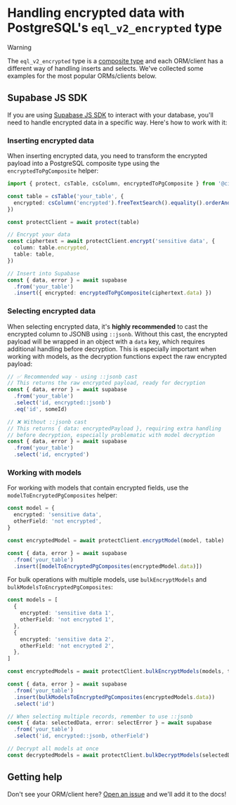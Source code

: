 # Handling encrypted data with PostgreSQL's `eql_v2_encrypted` type

> [!WARNING]
> The `eql_v2_encrypted` type is a [composite type](https://www.postgresql.org/docs/current/rowtypes.html) and each ORM/client has a different way of handling inserts and selects.
> We've collected some examples for the most popular ORMs/clients below.

## Supabase JS SDK

If you are using [Supabase JS SDK](https://github.com/supabase/supabase-js) to interact with your database, you'll need to handle encrypted data in a specific way. 
Here's how to work with it:

### Inserting encrypted data

When inserting encrypted data, you need to transform the encrypted payload into a PostgreSQL composite type using the `encryptedToPgComposite` helper:

```typescript
import { protect, csTable, csColumn, encryptedToPgComposite } from '@cipherstash/protect'

const table = csTable('your_table', {
  encrypted: csColumn('encrypted').freeTextSearch().equality().orderAndRange(),
})

const protectClient = await protect(table)

// Encrypt your data
const ciphertext = await protectClient.encrypt('sensitive data', {
  column: table.encrypted,
  table: table,
})

// Insert into Supabase
const { data, error } = await supabase
  .from('your_table')
  .insert({ encrypted: encryptedToPgComposite(ciphertext.data) })
```

### Selecting encrypted data

When selecting encrypted data, it's **highly recommended** to cast the encrypted column to JSONB using `::jsonb`.
Without this cast, the encrypted payload will be wrapped in an object with a `data` key, which requires additional handling before decryption.
This is especially important when working with models, as the decryption functions expect the raw encrypted payload:

```typescript
// ✅ Recommended way - using ::jsonb cast
// This returns the raw encrypted payload, ready for decryption
const { data, error } = await supabase
  .from('your_table')
  .select('id, encrypted::jsonb')
  .eq('id', someId)

// ❌ Without ::jsonb cast
// This returns { data: encryptedPayload }, requiring extra handling
// before decryption, especially problematic with model decryption
const { data, error } = await supabase
  .from('your_table')
  .select('id, encrypted')
```

### Working with models

For working with models that contain encrypted fields, use the `modelToEncryptedPgComposites` helper:

```typescript
const model = {
  encrypted: 'sensitive data',
  otherField: 'not encrypted',
}

const encryptedModel = await protectClient.encryptModel(model, table)

const { data, error } = await supabase
  .from('your_table')
  .insert([modelToEncryptedPgComposites(encryptedModel.data)])
```

For bulk operations with multiple models, use `bulkEncryptModels` and `bulkModelsToEncryptedPgComposites`:

```typescript
const models = [
  {
    encrypted: 'sensitive data 1',
    otherField: 'not encrypted 1',
  },
  {
    encrypted: 'sensitive data 2',
    otherField: 'not encrypted 2',
  },
]

const encryptedModels = await protectClient.bulkEncryptModels(models, table)

const { data, error } = await supabase
  .from('your_table')
  .insert(bulkModelsToEncryptedPgComposites(encryptedModels.data))
  .select('id')

// When selecting multiple records, remember to use ::jsonb
const { data: selectedData, error: selectError } = await supabase
  .from('your_table')
  .select('id, encrypted::jsonb, otherField')

// Decrypt all models at once
const decryptedModels = await protectClient.bulkDecryptModels(selectedData)
```

## Getting help

Don't see your ORM/client here? [Open an issue](https://github.com/cipherstash/protectjs/issues/new?template=docs-feedback.yml) and we'll add it to the docs!